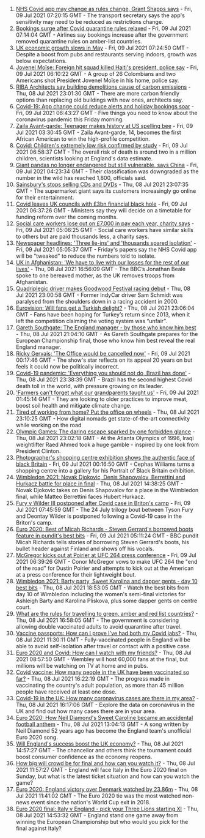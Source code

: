 1. [NHS Covid app may change as rules change, Grant Shapps says](https://www.bbc.co.uk/news/uk-57772515) - Fri, 09 Jul 2021 07:20:15 GMT - The transport secretary says the app's sensitivity may need to be reduced as restrictions change.
2. [Bookings surge after Covid quarantine rules relaxed](https://www.bbc.co.uk/news/business-57770236) - Fri, 09 Jul 2021 07:14:04 GMT - Airlines say bookings increase after the government removed quarantine rules on amber-list countries.
3. [UK economic growth slows in May](https://www.bbc.co.uk/news/business-57769712) - Fri, 09 Jul 2021 07:24:50 GMT - Despite a boost from pubs and restaurants serving indoors, growth was below expectations.
4. [Jovenel Moïse: Foreign hit squad killed Haiti's president, police say](https://www.bbc.co.uk/news/world-latin-america-57766749) - Fri, 09 Jul 2021 06:10:22 GMT - A group of 26 Colombians and two Americans shot President Jovenel Moïse in his home, police say.
5. [RIBA Architects say building demolitions cause of carbon emissions](https://www.bbc.co.uk/news/uk-57756991) - Thu, 08 Jul 2021 23:01:30 GMT - There are more carbon friendly options than replacing old buildings with new ones, architects say.
6. [Covid-19: App change could reduce alerts and holiday bookings soar](https://www.bbc.co.uk/news/uk-57757697) - Fri, 09 Jul 2021 06:43:27 GMT - Five things you need to know about the coronavirus pandemic this Friday morning.
7. [Zaila Avant-garde: Teenager makes history at US spelling bee](https://www.bbc.co.uk/news/world-us-canada-57773502) - Fri, 09 Jul 2021 03:30:45 GMT - Zaila Avant-garde, 14, becomes the first African American to win the high-profile competition.
8. [Covid: Children's extremely low risk confirmed by study](https://www.bbc.co.uk/news/health-57766717) - Fri, 09 Jul 2021 06:58:37 GMT - The overall risk of death is around two in a million children, scientists looking at England's data estimate.
9. [Giant pandas no longer endangered but still vulnerable, says China](https://www.bbc.co.uk/news/world-asia-china-57773472) - Fri, 09 Jul 2021 04:23:34 GMT - Their classification was downgraded as the number in the wild has reached 1,800, officials said.
10. [Sainsbury's stops selling CDs and DVDs](https://www.bbc.co.uk/news/business-57763301) - Thu, 08 Jul 2021 23:07:35 GMT - The supermarket giant says its customers increasingly go online for their entertainment.
11. [Covid leaves UK councils with £3bn financial black hole](https://www.bbc.co.uk/news/uk-57720900) - Fri, 09 Jul 2021 06:37:26 GMT - Ministers say they will decide on a timetable for funding reform over the coming months.
12. [Social care workers lose out on £7,000 in pay each year, charity says](https://www.bbc.co.uk/news/uk-57752914) - Fri, 09 Jul 2021 05:06:25 GMT - Social care workers have similar skills to others but are paid thousands less, a charity says.
13. [Newspaper headlines: 'Three lie-ins' and 'thousands spared isolation'](https://www.bbc.co.uk/news/blogs-the-papers-57772488) - Fri, 09 Jul 2021 05:05:37 GMT - Friday's papers say the NHS Covid app will be "tweaked" to reduce the numbers told to isolate.
14. [UK in Afghanistan: 'We have to live with our losses for the rest of our lives'](https://www.bbc.co.uk/news/uk-57768079) - Thu, 08 Jul 2021 16:56:09 GMT - The BBC’s Jonathan Beale spoke to one bereaved mother, as the UK removes troops from Afghanistan.
15. [Quadriplegic driver makes Goodwood Festival racing debut](https://www.bbc.co.uk/news/uk-57768915) - Thu, 08 Jul 2021 23:00:58 GMT - Former IndyCar driver Sam Schmidt was paralysed from the shoulders down in a racing accident in 2000.
16. [Eurovision: Will fans get a Turkish delight?](https://www.bbc.co.uk/news/world-europe-57766798) - Thu, 08 Jul 2021 23:06:04 GMT - Fans have been hoping for Turkey’s return since 2013, when it left the competition claiming the voting system was “unfair”.
17. [Gareth Southgate: The England manager - by those who know him best](https://www.bbc.co.uk/sport/football/57724429) - Thu, 08 Jul 2021 21:04:10 GMT - As Gareth Southgate prepares for the European Championship final, those who know him best reveal the real England manager.
18. [Ricky Gervais: 'The Office would be cancelled now'](https://www.bbc.co.uk/news/entertainment-arts-57317470) - Fri, 09 Jul 2021 00:17:46 GMT - The show's star reflects on its appeal 20 years on but feels it could now be politically incorrect.
19. [Covid-19 pandemic: 'Everything you should not do, Brazil has done'](https://www.bbc.co.uk/news/world-latin-america-57733540) - Thu, 08 Jul 2021 23:38:39 GMT - Brazil has the second highest Covid death toll in the world, with pressure growing on its leader.
20. ['Farmers can't forget what our grandparents taught us'](https://www.bbc.co.uk/news/science-environment-57686365) - Fri, 09 Jul 2021 01:45:14 GMT - They are looking to older practices to improve meat, boost soil health and mitigate climate change.
21. [Tired of working from home? Put the office on wheels](https://www.bbc.co.uk/news/business-57649618) - Thu, 08 Jul 2021 23:10:25 GMT - How digital nomads get state-of-the-art connectivity while working on the road
22. [Olympic Games: The daring escape sparked by one forbidden glance](https://www.bbc.co.uk/sport/weightlifting/57656658) - Thu, 08 Jul 2021 23:02:18 GMT - At the Atlanta Olympics of 1996, Iraqi weightlifter Raed Ahmed took a huge gamble - inspired by one look from President Clinton.
23. [Photographer's shopping centre exhibition shows the authentic face of black Britain](https://www.bbc.co.uk/news/entertainment-arts-57733386) - Fri, 09 Jul 2021 00:16:50 GMT - Cephas Williams turns a shopping centre into a gallery for his Portrait of Black Britain exhibition.
24. [Wimbledon 2021: Novak Djokovic, Denis Shapovalov, Berrettini and Hurkacz battle for place in final](https://www.bbc.co.uk/sport/tennis/57764826) - Thu, 08 Jul 2021 14:38:25 GMT - Novak Djokovic takes on Denis Shapovalov for a place in the Wimbledon final, while Matteo Berrettini faces Hubert Hurkacz.
25. [Fury v Wilder III postponed after Covid case in Briton's camp](https://www.bbc.co.uk/sport/boxing/57770810) - Fri, 09 Jul 2021 07:45:59 GMT - The 24 July trilogy bout between Tyson Fury and Deontay Wilder is postponed following a Covid-19 case in the Briton's camp.
26. [Euro 2020: Best of Micah Richards - Steven Gerrard's borrowed boots feature in pundit's best bits](https://www.bbc.co.uk/sport/av/football/57673019) - Fri, 09 Jul 2021 05:11:24 GMT - BBC pundit Micah Richards tells stories of borrowing Steven Gerrard's boots, his bullet header against Finland and shows off his vocals.
27. [McGregor kicks out at Poirier at UFC 264 press conference](https://www.bbc.co.uk/sport/av/mixed-martial-arts/57774250) - Fri, 09 Jul 2021 06:39:26 GMT - Conor McGregor vows to make UFC 264 the "end of the road" for Dustin Poirier and attempts to kick out at the American at a press conference for their lightweight bout.
28. [Wimbledon 2021: Barty party, Sweet Karolina and dapper gents - day 10 best bits](https://www.bbc.co.uk/sport/av/tennis/57772008) - Thu, 08 Jul 2021 18:53:05 GMT - Watch the best bits from day 10 of Wimbledon including the women's semi-final victories for Ashleigh Barty and Karolina Pliskova, plus some dapper gents on centre court.
29. [What are the rules for travelling to green, amber and red list countries?](https://www.bbc.co.uk/news/explainers-52544307) - Thu, 08 Jul 2021 16:58:05 GMT - The government is considering allowing double vaccinated adults to avoid quarantine after travel.
30. [Vaccine passports: How can I prove I've had both my Covid jabs?](https://www.bbc.co.uk/news/explainers-55718553) - Thu, 08 Jul 2021 11:30:11 GMT - Fully-vaccinated people in England will be able to avoid self-isolation after travel or contact with a positive case.
31. [Euro 2020 and Covid: How can I watch with my friends?](https://www.bbc.co.uk/news/uk-57386719) - Thu, 08 Jul 2021 08:57:50 GMT - Wembley will host 60,000 fans at the final, but millions will be watching on TV at home and in pubs.
32. [Covid vaccine: How many people in the UK have been vaccinated so far?](https://www.bbc.co.uk/news/health-55274833) - Thu, 08 Jul 2021 16:22:19 GMT - The progress made in vaccinating the country's adult population, as more than 45 million people have received at least one dose.
33. [Covid-19 in the UK: How many coronavirus cases are there in my area?](https://www.bbc.co.uk/news/uk-51768274) - Thu, 08 Jul 2021 16:17:06 GMT - Explore the data on coronavirus in the UK and find out how many cases there are in your area.
34. [Euro 2020: How Neil Diamond's Sweet Caroline became an accidental football anthem](https://www.bbc.co.uk/news/entertainment-arts-57761227) - Thu, 08 Jul 2021 13:04:13 GMT - A song written by Neil Diamond 52 years ago has become the England team's unofficial Euro 2020 song.
35. [Will England's success boost the UK economy?](https://www.bbc.co.uk/news/business-57746627) - Thu, 08 Jul 2021 14:57:27 GMT - The chancellor and others think the tournament could boost consumer confidence as the economy reopens.
36. [How big will crowd be for final and how can you watch it?](https://www.bbc.co.uk/sport/football/57753948) - Thu, 08 Jul 2021 11:57:27 GMT - England will face Italy in the Euro 2020 final on Sunday, but what is the latest ticket situation and how can you watch the game?
37. [Euro 2020: England victory over Denmark watched by 23.86m](https://www.bbc.co.uk/news/entertainment-arts-57763355) - Thu, 08 Jul 2021 11:41:02 GMT - The Euro 2020 tie was the most watched non-news event since the nation's World Cup exit in 2018.
38. [Euro 2020 final: Italy v England - pick your Three Lions starting XI](https://www.bbc.co.uk/sport/football/57765722) - Thu, 08 Jul 2021 14:53:32 GMT - England stand one game away from winning the European Championship but who would you pick for the final against Italy?

